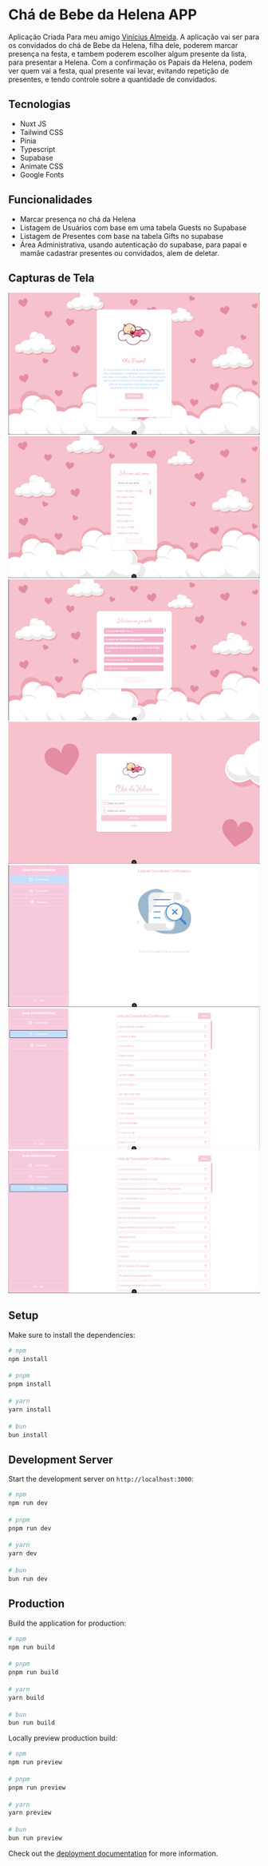 # Chá de Bebe da Helena APP

Aplicação Criada Para meu amigo [Vinícius Almeida](https://www.instagram.com/v.galmeida/). A aplicação vai ser para os convidados do chá de Bebe da Helena, filha dele, poderem marcar presença na festa, e tambem poderem escolher algum presente da lista, para presentar a Helena. Com a confirmação os Papais da Helena, podem ver quem vai a festa, qual presente vai levar, evitando repetição de presentes, e tendo controle sobre a quantidade de convidados.

## Tecnologias
- Nuxt JS
- Tailwind CSS
- Pinia
- Typescript
- Supabase
- Animate CSS
- Google Fonts


## Funcionalidades
- Marcar presença no chá da Helena
- Listagem de Usuários com base em uma tabela Guests no Supabase
- Listagem de Presentes com base na tabela Gifts no supabase
- Área Administrativa, usando autenticação do supabase, para papai e mamãe cadastrar presentes ou convidados, alem de deletar.


## Capturas de Tela
![welcome](screenshots/welcome.png)
![Guest Select](screenshots/guestselect.png)
![Gift Select](screenshots/giftselect.png)
![Auth Admin Area](screenshots/auth.png)
![Admin Confirmed](screenshots/confirmed.png)
![Admin Guests](screenshots/guests.png)
![Admin Gifts](screenshots/gifts.png)



## Setup

Make sure to install the dependencies:

```bash
# npm
npm install

# pnpm
pnpm install

# yarn
yarn install

# bun
bun install
```

## Development Server

Start the development server on `http://localhost:3000`:

```bash
# npm
npm run dev

# pnpm
pnpm run dev

# yarn
yarn dev

# bun
bun run dev
```

## Production

Build the application for production:

```bash
# npm
npm run build

# pnpm
pnpm run build

# yarn
yarn build

# bun
bun run build
```

Locally preview production build:

```bash
# npm
npm run preview

# pnpm
pnpm run preview

# yarn
yarn preview

# bun
bun run preview
```

Check out the [deployment documentation](https://nuxt.com/docs/getting-started/deployment) for more information.
